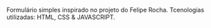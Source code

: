 Formulário simples inspirado no projeto do Felipe Rocha.
Tcenologias utilizadas: HTML, CSS & JAVASCRIPT.
